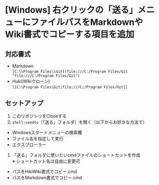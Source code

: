 # [Windows] 右クリックの「送る」メニューにファイルパスをMarkdownやWiki書式でコピーする項目を追加

## 対応書式
* Markdown  
  `[C:\\Program Files\\Git](file:///C:/Program Files/Git "file:///C:/Program Files/Git")`
* Huki(Wikiクローン)  
  `[[C:\Program Files\Git|file:///C:/Program Files/Git]]`


## セットアップ
1. このリポジトリをCloneする
1. `shell:sendto`（「送る」フォルダ）を開く（以下からお好きな方法で）
  * Windowsスタートメニューの検索欄
  * ファイル名を指定して実行
  * エクスプローラー
1. 「送る」フォルダに使いたいcmdファイルのショートカットを作成  
  ※  ショートカット名は自由に変更可
  * パスをHikiWiki書式でコピー.cmd
  * パスをMarkdown書式でコピー.cmd
